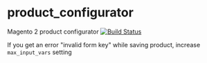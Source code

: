 # product_configurator
Magento 2 product configurator [![Build Status](https://travis-ci.org/Styopchik/product_configurator.svg?branch=master)](https://travis-ci.org/Styopchik/product_configurator)


If you get an error "invalid form key" while saving product, increase `max_input_vars` setting
